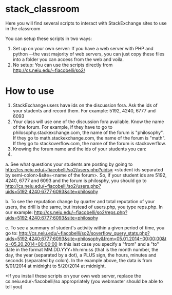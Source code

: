 stack_classroom
===============

Here you will find several scripts to interact with StackExchange sites to use in the classroom

You can setup these scripts in two ways:
1. Set up on your own server: If you have a web server with PHP and python --the vast majority of web servers, you can just copy these files into a folder you can access from the web and voila.
2. No setup: You can use the scripts directly from http://cs.neiu.edu/~fiacobelli/so2/ 

How to use
===========
1. StackExchange users have ids on the discussion fora. Ask the ids of your students and record them. For example: 5192, 4240, 6777 and 6093
2. Your class will use one of the discussion fora available. Know the name of the forum. For example, if they have to go to philosophy.stackexchange.com, the name of the forum is "philosophy". If they go to math.stackexchange.com, the name of the forum is "math". If they go to stackoverflow.com, the name of the forum is stackoverflow.
3. Knowing the forum name and the ids of your students you can:
4. 
 a. See what questions your students are posting by going to http://cs.neiu.edu/~fiacobelli/so2/users.php?uids= \<student ids separated by semi-colon\>&site=\<name of the forum\>. So, if your student ids are 5192, 4240, 6777 and 6093 and the forum is philosphy, you should go to http://cs.neiu.edu/~fiacobelli/so2/users.php?uids=5192;4240;6777;6093&site=philosphy
 
 b. To see the reputation change by quarter and total reputation of your users, the drill is the same, but instead of users.php, you type reps.php. In our example: http://cs.neiu.edu/~fiacobelli/so2/reps.php?uids=5192;4240;6777;6093&site=philosphy
 
 c. To see a summary of student's activity within a given period of time, you go to: http://cs.neiu.edu/~fiacobelli/so2/soverflow_query_stats.php?uids=5192;4240;6777;6093&site=philosophy&from=05.01.2014+00:00:00&to=05.20.2014+00:00:00
In this last case you specify a "from" and a "to" date in the format MM.DD.YYY+hh:mm:ss (that is the month number, the day, the year (separated by a dot), a PLUS sign, the hours, minutes and seconds (separated by colon). In the example above, the data is from 5/01/2014 at midnight to 5/20/2014 at midnight.

*If you install these scripts on your own web server, replace the cs.neiu.edu/~fiacobelli/so appropriately (you webmaster should be able to tell you)
